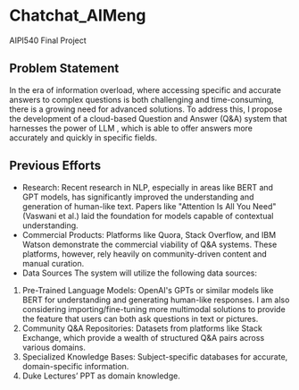 # Chatchat_AIMeng
AIPI540 Final Project
## Problem Statement
In the era of information overload, where accessing specific and accurate answers to complex questions is both challenging and time-consuming, there is a growing need for advanced solutions. To address this, I propose the development of a cloud-based Question and Answer (Q&A) system that harnesses the power of LLM , which is able to offer answers more accurately and quickly in specific fields.
## Previous Efforts
- Research: Recent research in NLP, especially in areas like BERT and GPT models, has significantly improved the understanding and generation of human-like text. Papers like "Attention Is All You Need" (Vaswani et al.) laid the foundation for models capable of contextual understanding.
- Commercial Products: Platforms like Quora, Stack Overflow, and IBM Watson demonstrate the commercial viability of Q&A systems. These platforms, however, rely heavily on community-driven content and manual curation.
- Data Sources
The system will utilize the following data sources:
1. Pre-Trained Language Models: OpenAI's GPTs or similar models like BERT for understanding and generating human-like responses. I am also
considering importing/fine-tuning more multimodal solutions to provide the feature that users can both ask questions in text or pictures.
2. Community Q&A Repositories: Datasets from platforms like Stack Exchange, which provide a wealth of structured Q&A pairs across various domains.
3. Specialized Knowledge Bases: Subject-specific databases for accurate, domain-specific information.
4. Duke Lectures’ PPT as domain knowledge.